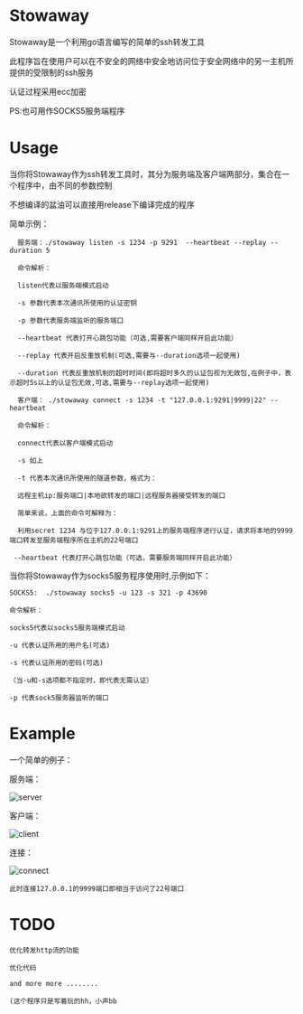 # Stowaway

Stowaway是一个利用go语言编写的简单的ssh转发工具

此程序旨在使用户可以在不安全的网络中安全地访问位于安全网络中的另一主机所提供的受限制的ssh服务

认证过程采用ecc加密

PS:也可用作SOCKS5服务端程序

# Usage

当你将Stowaway作为ssh转发工具时，其分为服务端及客户端两部分，集合在一个程序中，由不同的参数控制

不想编译的盆油可以直接用release下编译完成的程序

简单示例：
```
  服务端：./stowaway listen -s 1234 -p 9291  --heartbeat --replay --duration 5
  
  命令解析：
  
  listen代表以服务端模式启动
  
  -s 参数代表本次通讯所使用的认证密钥
  
  -p 参数代表服务端监听的服务端口

  --heartbeat 代表打开心跳包功能（可选,需要客户端同样开启此功能）

  --replay 代表开启反重放机制(可选,需要与--duration选项一起使用)

  --duration 代表反重放机制的超时时间(即将超时多久的认证包视为无效包,在例子中，表示超时5s以上的认证包无效,可选,需要与--replay选项一起使用)
```
```
  客户端： ./stowaway connect -s 1234 -t "127.0.0.1:9291|9999|22" --heartbeat
  
  命令解析：
  
  connect代表以客户端模式启动
  
  -s 如上
  
  -t 代表本次通讯所使用的隧道参数，格式为：
  
  远程主机ip:服务端口|本地欲转发的端口|远程服务器接受转发的端口
  
  简单来说，上面的命令可解释为：
  
  利用secret 1234 与位于127.0.0.1:9291上的服务端程序进行认证，请求将本地的9999端口转发至服务端程序所在主机的22号端口

 --heartbeat 代表打开心跳包功能（可选，需要服务端同样开启此功能） 
```

当你将Stowaway作为socks5服务程序使用时,示例如下：
```
SOCKS5:  ./stowaway socks5 -u 123 -s 321 -p 43690

命令解析：

socks5代表以socks5服务端模式启动

-u 代表认证所用的用户名(可选)

-s 代表认证所用的密码(可选)

（当-u和-s选项都不指定时，即代表无需认证）

-p 代表sock5服务器监听的端口
```
#  Example

一个简单的例子：

服务端：

![server](https://github.com/ph4ntonn/Stowaway/blob/master/img/server.png)

客户端：

![client](https://github.com/ph4ntonn/Stowaway/blob/master/img/client.png)

连接：

![connect](https://github.com/ph4ntonn/Stowaway/blob/master/img/connect.png)

```
此时连接127.0.0.1的9999端口即相当于访问了22号端口
```
# TODO
```
优化转发http流的功能

优化代码

and more more ........
```
```
(这个程序只是写着玩的hh，小声bb
```
